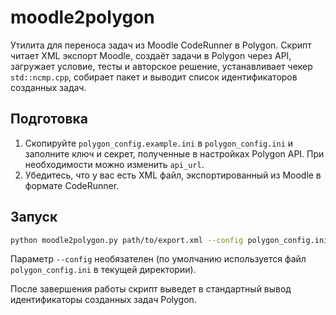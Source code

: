 # moodle2polygon

Утилита для переноса задач из Moodle CodeRunner в Polygon. Скрипт читает XML
экспорт Moodle, создаёт задачи в Polygon через API, загружает условие, тесты и
авторское решение, устанавливает чекер `std::ncmp.cpp`, собирает
пакет и выводит список идентификаторов созданных задач.

## Подготовка

1. Скопируйте `polygon_config.example.ini` в `polygon_config.ini` и заполните
   ключ и секрет, полученные в настройках Polygon API. При необходимости можно
   изменить `api_url`.
2. Убедитесь, что у вас есть XML файл, экспортированный из Moodle в формате
   CodeRunner.

## Запуск

```bash
python moodle2polygon.py path/to/export.xml --config polygon_config.ini
```

Параметр `--config` необязателен (по умолчанию используется файл
`polygon_config.ini` в текущей директории).

После завершения работы скрипт выведет в стандартный вывод идентификаторы
созданных задач Polygon.